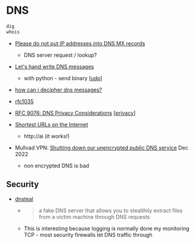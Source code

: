 DNS
===


```bash
dig
whois
```

* [Please do not put IP addresses into DNS MX records](https://blog.hboeck.de/archives/904-Please-do-not-put-IP-addresses-into-DNS-MX-records.html)
    * DNS server request / lookup? 

* [Let's hand write DNS messages](https://routley.io/posts/hand-writing-dns-messages/)
    * with python - send binary [[udp]]
* [how can i decipher dns messages?](https://stackoverflow.com/questions/13372860/how-can-i-decipher-dns-messages)
* [rfc1035](https://datatracker.ietf.org/doc/html/rfc1035)

* [RFC 9076: DNS Privacy Considerations](https://www.rfc-editor.org/rfc/rfc9076.html) [[privacy]]

* [Shortest URLs on the Internet](https://jameswillia.ms/posts/shortest-urls.html)
    * http://ai (it works!)

* Mullvad VPN: [Shutting down our unencrypted public DNS service](https://mullvad.net/en/blog/2022/12/13/shutting-down-our-unencrypted-public-dns-service/) Dec 2022
    * non encrypted DNS is bad

Security
--------

* [dnsteal](https://github.com/m57/dnsteal)
    * > a fake DNS server that allows you to stealthily extract files from a victim machine through DNS requests
    * This is interesting because logging is normally done my monitoring TCP - most security firewalls let DNS traffic through

[//begin]: # "Autogenerated link references for markdown compatibility"
[udp]: udp.md "UDP"
[privacy]: privacy.md "Privacy"
[//end]: # "Autogenerated link references"